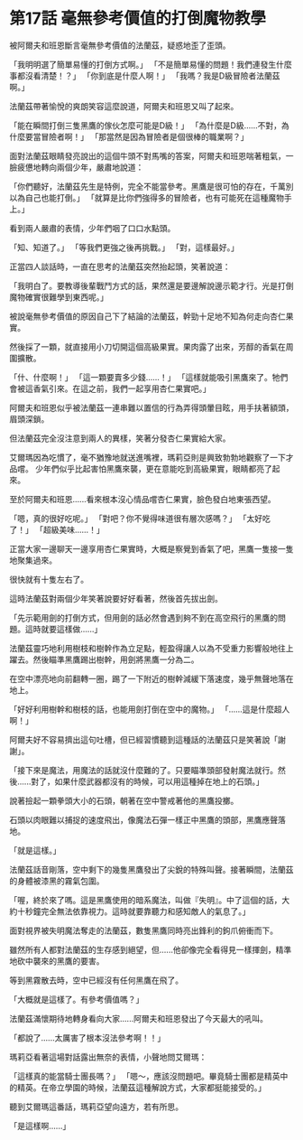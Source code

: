 # 第17話 毫無參考價值的打倒魔物教學

被阿爾夫和班恩斷言毫無參考價值的法蘭茲，疑惑地歪了歪頭。

「我明明選了簡單易懂的打倒方式啊。」
「不是簡單易懂的問題！我們連發生什麼事都沒看清楚！？」
「你到底是什麼人啊！」
「我嗎？我是D級冒險者法蘭茲啊。」

法蘭茲帶著愉悅的爽朗笑容這麼說道，阿爾夫和班恩又叫了起來。

「能在瞬間打倒三隻黑鷹的傢伙怎麼可能是D級！」
「為什麼是D級......不對，為什麼要當冒險者啊！」
「那當然是因為冒險者是個很棒的職業啊？」

面對法蘭茲眼睛發亮說出的這個牛頭不對馬嘴的答案，阿爾夫和班恩喘著粗氣，一臉疲憊地轉向兩個少年，嚴肅地說道：

「你們聽好，法蘭茲先生是特例，完全不能當參考。黑鷹是很可怕的存在，千萬別以為自己也能打倒。」
「就算是比你們強得多的冒險者，也有可能死在這種魔物手上。」

看到兩人嚴肅的表情，少年們咽了口口水點頭。

「知、知道了。」
「等我們更強之後再挑戰。」
「對，這樣最好。」

正當四人談話時，一直在思考的法蘭茲突然抬起頭，笑著說道：

「我明白了。要教導後輩戰鬥方式的話，果然還是要邊解說邊示範才行。光是打倒魔物確實很難學到東西呢。」

被說毫無參考價值的原因自己下了結論的法蘭茲，幹勁十足地不知為何走向杏仁果實。

然後採了一顆，就直接用小刀切開這個高級果實。果肉露了出來，芳醇的香氣在周圍擴散。

「什、什麼啊！」
「這一顆要賣多少錢......！」
「這樣就能吸引黑鷹來了。牠們會被這香氣引來。在這之前，我們一起享用杏仁果實吧。」

阿爾夫和班恩似乎被法蘭茲一連串難以置信的行為弄得頭暈目眩，用手扶著額頭，眉頭深鎖。

但法蘭茲完全沒注意到兩人的異樣，笑著分發杏仁果實給大家。

艾爾瑪因為吃慣了，毫不猶豫地就送進嘴裡，瑪莉亞則是興致勃勃地觀察了一下才品嚐。
少年們似乎比起害怕黑鷹來襲，更在意能吃到高級果實，眼睛都亮了起來。

至於阿爾夫和班恩......看來根本沒心情品嚐杏仁果實，臉色發白地東張西望。

「嗯，真的很好吃呢。」
「對吧？你不覺得味道很有層次感嗎？」
「太好吃了！」
「超級美味......！」

正當大家一邊聊天一邊享用杏仁果實時，大概是察覺到香氣了吧，黑鷹一隻接一隻地聚集過來。

很快就有十隻左右了。

這時法蘭茲對兩個少年笑著說要好好看著，然後首先拔出劍。

「先示範用劍的打倒方式，但用劍的話必然會遇到夠不到在高空飛行的黑鷹的問題。這時就要這樣做......」

法蘭茲靈巧地利用樹枝和樹幹作為立足點，輕盈得讓人以為不受重力影響般地往上躍去。然後瞄準黑鷹踢出樹幹，用劍將黑鷹一分為二。

在空中漂亮地向前翻轉一圈，踢了一下附近的樹幹減緩下落速度，幾乎無聲地落在地上。

「好好利用樹幹和樹枝的話，也能用劍打倒在空中的魔物。」
「......這是什麼超人啊！」

阿爾夫好不容易擠出這句吐槽，但已經習慣聽到這種話的法蘭茲只是笑著說「謝謝」。

「接下來是魔法，用魔法的話就沒什麼難的了。只要瞄準頭部發射魔法就行。然後......對了，如果什麼武器都沒有的時候，可以用這種掉在地上的石頭。」

說著撿起一顆拳頭大小的石頭，朝著在空中警戒著他的黑鷹投擲。

石頭以肉眼難以捕捉的速度飛出，像魔法石彈一樣正中黑鷹的頭部，黑鷹應聲落地。

「就是這樣。」

法蘭茲話音剛落，空中剩下的幾隻黑鷹發出了尖銳的特殊叫聲。接著瞬間，法蘭茲的身體被漆黑的霧氣包圍。

「喔，終於來了嗎。這是黑鷹使用的暗系魔法，叫做『失明』。中了這個的話，大約十秒鐘完全無法依靠視力。這時就要靠聽力和感知敵人的氣息了。」

面對視界被失明魔法奪走的法蘭茲，數隻黑鷹同時亮出鋒利的鉤爪俯衝而下。

雖然所有人都對法蘭茲的生存感到絕望，但......他卻像完全看得見一樣揮劍，精準地砍中襲來的黑鷹的要害。

等到黑霧散去時，空中已經沒有任何黑鷹在飛了。

「大概就是這樣了。有參考價值嗎？」

法蘭茲滿懷期待地轉身看向大家......阿爾夫和班恩發出了今天最大的吼叫。

「都說了......太厲害了根本沒法參考啊！！」

瑪莉亞看著這場對話露出無奈的表情，小聲地問艾爾瑪：

「這樣真的能當騎士團長嗎？」
「嗯～，應該沒問題吧。畢竟騎士團都是精英中的精英。在帝立學園的時候，法蘭茲這種解說方式，大家都挺能接受的。」

聽到艾爾瑪這番話，瑪莉亞望向遠方，若有所思。

「是這樣啊......」